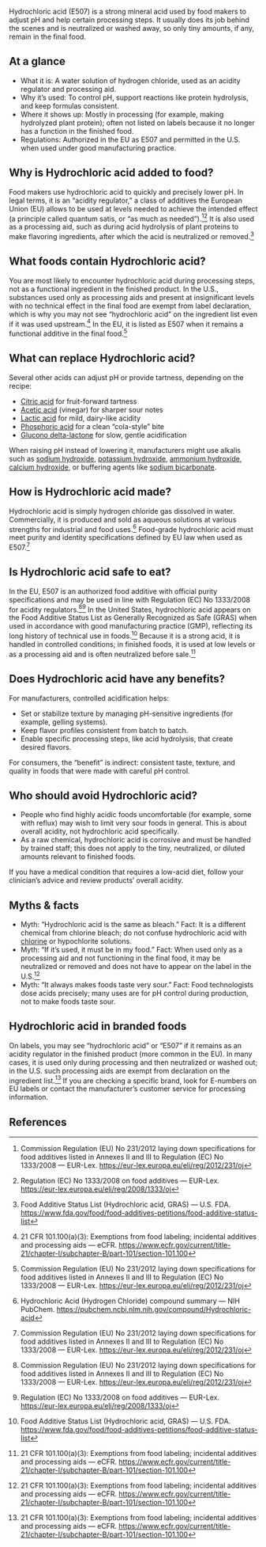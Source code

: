 Hydrochloric acid (E507) is a strong mineral acid used by food makers to adjust pH and help certain processing steps. It usually does its job behind the scenes and is neutralized or washed away, so only tiny amounts, if any, remain in the final food.

<!--more-->

## At a glance
- What it is: A water solution of hydrogen chloride, used as an acidity regulator and processing aid.
- Why it’s used: To control pH, support reactions like protein hydrolysis, and keep formulas consistent.
- Where it shows up: Mostly in processing (for example, making hydrolyzed plant protein); often not listed on labels because it no longer has a function in the finished food.
- Regulations: Authorized in the EU as E507 and permitted in the U.S. when used under good manufacturing practice.

## Why is Hydrochloric acid added to food?
Food makers use hydrochloric acid to quickly and precisely lower pH. In legal terms, it is an “acidity regulator,” a class of additives the European Union (EU) allows to be used at levels needed to achieve the intended effect (a principle called quantum satis, or “as much as needed”).[^1][^2] It is also used as a processing aid, such as during acid hydrolysis of plant proteins to make flavoring ingredients, after which the acid is neutralized or removed.[^3]

## What foods contain Hydrochloric acid?
You are most likely to encounter hydrochloric acid during processing steps, not as a functional ingredient in the finished product. In the U.S., substances used only as processing aids and present at insignificant levels with no technical effect in the final food are exempt from label declaration, which is why you may not see “hydrochloric acid” on the ingredient list even if it was used upstream.[^4] In the EU, it is listed as E507 when it remains a functional additive in the final food.[^1]

## What can replace Hydrochloric acid?
Several other acids can adjust pH or provide tartness, depending on the recipe:
- [Citric acid](/e330-citric-acid) for fruit-forward tartness
- [Acetic acid](/e260-acetic-acid) (vinegar) for sharper sour notes
- [Lactic acid](/e270-lactic-acid) for mild, dairy-like acidity
- [Phosphoric acid](/e338-phosphoric-acid) for a clean “cola-style” bite
- [Glucono delta-lactone](/e575-glucono-delta-lactone) for slow, gentle acidification

When raising pH instead of lowering it, manufacturers might use alkalis such as [sodium hydroxide](/e524-sodium-hydroxide), [potassium hydroxide](/e525-potassium-hydroxide), [ammonium hydroxide](/e527-ammonium-hydroxide), [calcium hydroxide](/e526-calcium-hydroxide), or buffering agents like [sodium bicarbonate](/e500ii-sodium-bicarbonate).

## How is Hydrochloric acid made?
Hydrochloric acid is simply hydrogen chloride gas dissolved in water. Commercially, it is produced and sold as aqueous solutions at various strengths for industrial and food uses.[^5] Food-grade hydrochloric acid must meet purity and identity specifications defined by EU law when used as E507.[^1]

## Is Hydrochloric acid safe to eat?
In the EU, E507 is an authorized food additive with official purity specifications and may be used in line with Regulation (EC) No 1333/2008 for acidity regulators.[^1][^2] In the United States, hydrochloric acid appears on the Food Additive Status List as Generally Recognized as Safe (GRAS) when used in accordance with good manufacturing practice (GMP), reflecting its long history of technical use in foods.[^3] Because it is a strong acid, it is handled in controlled conditions; in finished foods, it is used at low levels or as a processing aid and is often neutralized before sale.[^4]

## Does Hydrochloric acid have any benefits?
For manufacturers, controlled acidification helps:
- Set or stabilize texture by managing pH-sensitive ingredients (for example, gelling systems).
- Keep flavor profiles consistent from batch to batch.
- Enable specific processing steps, like acid hydrolysis, that create desired flavors.

For consumers, the “benefit” is indirect: consistent taste, texture, and quality in foods that were made with careful pH control.

## Who should avoid Hydrochloric acid?
- People who find highly acidic foods uncomfortable (for example, some with reflux) may wish to limit very sour foods in general. This is about overall acidity, not hydrochloric acid specifically.
- As a raw chemical, hydrochloric acid is corrosive and must be handled by trained staff; this does not apply to the tiny, neutralized, or diluted amounts relevant to finished foods.

If you have a medical condition that requires a low-acid diet, follow your clinician’s advice and review products’ overall acidity.

## Myths & facts
- Myth: “Hydrochloric acid is the same as bleach.” Fact: It is a different chemical from chlorine bleach; do not confuse hydrochloric acid with [chlorine](/e925-chlorine) or hypochlorite solutions.
- Myth: “If it’s used, it must be in my food.” Fact: When used only as a processing aid and not functioning in the final food, it may be neutralized or removed and does not have to appear on the label in the U.S.[^4]
- Myth: “It always makes foods taste very sour.” Fact: Food technologists dose acids precisely; many uses are for pH control during production, not to make foods taste sour.

## Hydrochloric acid in branded foods
On labels, you may see “hydrochloric acid” or “E507” if it remains as an acidity regulator in the finished product (more common in the EU). In many cases, it is used only during processing and then neutralized or washed out; in the U.S. such processing aids are exempt from declaration on the ingredient list.[^4] If you are checking a specific brand, look for E-numbers on EU labels or contact the manufacturer’s customer service for processing information.

## References
[^1]: Commission Regulation (EU) No 231/2012 laying down specifications for food additives listed in Annexes II and III to Regulation (EC) No 1333/2008 — EUR-Lex. https://eur-lex.europa.eu/eli/reg/2012/231/oj
[^2]: Regulation (EC) No 1333/2008 on food additives — EUR-Lex. https://eur-lex.europa.eu/eli/reg/2008/1333/oj
[^3]: Food Additive Status List (Hydrochloric acid, GRAS) — U.S. FDA. https://www.fda.gov/food/food-additives-petitions/food-additive-status-list
[^4]: 21 CFR 101.100(a)(3): Exemptions from food labeling; incidental additives and processing aids — eCFR. https://www.ecfr.gov/current/title-21/chapter-I/subchapter-B/part-101/section-101.100
[^5]: Hydrochloric Acid (Hydrogen Chloride) compound summary — NIH PubChem. https://pubchem.ncbi.nlm.nih.gov/compound/Hydrochloric-acid
